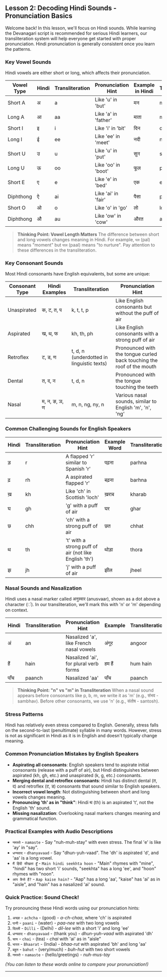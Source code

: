 ## Lesson 2: Decoding Hindi Sounds - Pronunciation Basics

Welcome back! In this lesson, we'll focus on Hindi sounds. While learning the Devanagari script is recommended for serious Hindi learners, our transliteration system will help everyone get started with proper pronunciation. Hindi pronunciation is generally consistent once you learn the patterns.

### Key Vowel Sounds

Hindi vowels are either short or long, which affects their pronunciation.

| Vowel Type | Hindi | Transliteration | Pronunciation Hint | Example in Hindi | Transliteration | Meaning |
|------------|-------|----------------|-------------------|-----------------|----------------|---------|
| Short A | अ | a | Like 'u' in 'but' | मन | man | mind |
| Long A | आ | aa | Like 'a' in 'father' | माता | maata | mother |
| Short I | इ | i | Like 'i' in 'bit' | दिन | din | day |
| Long I | ई | ee | Like 'ee' in 'meet' | नदी | nadee | river |
| Short U | उ | u | Like 'u' in 'put' | सुन | sun | listen |
| Long U | ऊ | oo | Like 'oo' in 'boot' | फूल | phool | flower |
| Short E | ए | e | Like 'e' in 'bed' | एक | ek | one |
| Diphthong | ऐ | ai | Like 'ai' in 'fair' | पैसा | paisa | money |
| Short O | ओ | o | Like 'o' in 'go' | लो | lo | take |
| Diphthong | औ | au | Like 'ow' in 'cow' | औरत | aurat | woman |

> **Thinking Point: Vowel Length Matters**
> The difference between short and long vowels changes meaning in Hindi. For example, `पल` (pal) means "moment" but `पाल` (paal) means "to nurture". Pay attention to these differences in the transliteration.

### Key Consonant Sounds

Most Hindi consonants have English equivalents, but some are unique:

| Consonant Type | Hindi Examples | Transliteration | Pronunciation Hint |
|----------------|----------------|-----------------|-------------------|
| Unaspirated | क, ट, त, प | k, t, t, p | Like English consonants but without the puff of air |
| Aspirated | ख, थ, फ | kh, th, ph | Like English consonants with a strong puff of air |
| Retroflex | ट, ड, ण | t, d, n (underdotted in linguistic texts) | Pronounced with the tongue curled back touching the roof of the mouth |
| Dental | त, द, न | t, d, n | Pronounced with the tongue touching the teeth |
| Nasal | म, न, ङ, ञ, ण | m, n, ng, ny, n | Various nasal sounds, similar to English 'm', 'n', 'ng' |

### Common Challenging Sounds for English Speakers

| Hindi | Transliteration | Pronunciation Hint | Example Word | Transliteration | Meaning |
|-------|----------------|-------------------|--------------|----------------|---------|
| ड़ | r | A flapped 'r' similar to Spanish 'r' | पढ़ना | parhna | to read |
| ढ़ | rh | A aspirated flapped 'r' | बढ़ना | barhna | to increase |
| ख़ | kh | Like 'ch' in Scottish 'loch' | ख़राब | kharab | bad |
| घ | gh | 'g' with a puff of air | घर | ghar | house |
| छ | chh | 'ch' with a strong puff of air | छत | chhat | roof |
| थ | th | 't' with a strong puff of air (not like English 'th') | थोड़ा | thora | a little |
| झ | jh | 'j' with a puff of air | झील | jheel | lake |

### Nasal Sounds and Nasalization

Hindi uses a nasal marker called अनुस्वार (anusvaar), shown as a dot above a character (ं). In our transliteration, we'll mark this with 'n' or 'm' depending on context.

| Hindi | Transliteration | Pronunciation Hint | Example | Transliteration | Meaning |
|-------|----------------|-------------------|---------|----------------|---------|
| अं | an | Nasalized 'a', like French nasal vowels | अंगूर | angoor | grapes |
| हैं | hain | Nasalized 'ai', for plural verb forms | हम हैं | hum hain | we are |
| पाँच | paanch | Nasalized 'aa' | पाँच | paanch | five |

> **Thinking Point: "n" vs "m" in Transliteration**
> When a nasal sound appears before consonants like p, b, m, we write it as 'm' (e.g., संभव - sambhav). Before other consonants, we use 'n' (e.g., संतोष - santosh).

### Stress Patterns

Hindi has relatively even stress compared to English. Generally, stress falls on the second-to-last (penultimate) syllable in many words. However, stress is not as significant in Hindi as it is in English and doesn't typically change meaning.

### Common Pronunciation Mistakes by English Speakers

* **Aspirating all consonants**: English speakers tend to aspirate initial consonants (release with a puff of air), but Hindi distinguishes between aspirated (kh, gh, etc.) and unaspirated (k, g, etc.) consonants.
* **Merging dental and retroflex consonants**: Hindi has distinct dental (त, द) and retroflex (ट, ड) consonants that sound similar to English speakers.
* **Incorrect vowel length**: Not distinguishing between short and long vowels changes meaning.
* **Pronouncing 'th' as in "think"**: Hindi थ (th) is an aspirated 't', not the English 'th' sound.
* **Missing nasalization**: Overlooking nasal markers changes meaning and grammatical function.

### Practical Examples with Audio Descriptions

* `नमस्ते` - `namaste` - Say "nuh-muh-stay" with even stress. The final 'e' is like 'ay' in "say".
* `धन्यवाद` - `dhanyavaad` - Say "dhun-yuh-vaad". The 'dh' is aspirated 'd', and 'aa' is a long vowel.
* `मैं हिंदी सीखता हूँ` - `Main hindi seekhta hoon` - "Main" rhymes with "mine", "hindi" has two short 'i' sounds, "seekhta" has a long 'ee', and "hoon" rhymes with "noon".
* `आप कैसे हैं?` - `Aap kaise hain?` - "Aap" has a long 'aa', "kaise" has 'ai' as in "aisle", and "hain" has a nasalized 'ai' sound.

### Quick Practice: Sound Check!

Try pronouncing these Hindi words using our pronunciation hints:

1. `अच्छा` - `achcha` - (good) - *a-ch-chaa*, where 'ch' is aspirated
2. `पानी` - `paani` - (water) - *paa-nee* with two long vowels
3. `दिल्ली` - `Dilli` - (Delhi) - *dil-lee* with a short 'i' and long 'ee'
4. `धन्यवाद` - `dhanyavaad` - (thank you) - *dhun-yuh-vaad* with aspirated 'dh'
5. `चाय` - `chai` - (tea) - *chai* with 'ai' as in "aisle"
6. `भारत` - `Bhaarat` - (India) - *bhaa-rut* with aspirated 'bh' and long 'aa'
7. `बहुत` - `bahut` - (very/much) - *buh-hut* with two short vowels
8. `नमस्ते` - `namaste` - (hello/greetings) - *nuh-mus-tay*

*(You can listen to these words online to compare your pronunciation!)*

---
